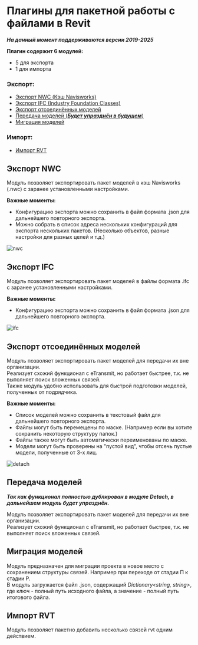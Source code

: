 # Плагины для пакетной работы с файлами в Revit

***На данный момент поддерживаются версии 2019-2025***

  **Плагин содержит 6 модулей:**
  - 5 для экспорта
  - 1 для импорта

 ### Экспорт:
  - [Экспорт NWC (Кэш Navisworks)](#экспорт-nwc)
  - [Экспорт IFC (Industry Foundation Classes)](#экспорт-ifc)
  - [Экспорт отсоединённых моделей](#экспорт-отсоединённых-моделей)
  - [Передача моделей (***Будет упразднён в будущем***)](#передача-моделей)
  - [Миграция моделей](#миграция-моделей)

###  Импорт:
  - [Импорт RVT](#импорт-rvt)

## Экспорт NWC
Модуль позволяет экспортировать пакет моделей в кэш Navisworks (.nwc) с заранее установленными настройками.

  **Важные моменты:**
  - Конфигурацию экспорта можно сохранить в файл формата .json для дальнейшего повторного экспорта.
  - Можно собрать в список адреса нескольких конфигураций для экспорта нескольких пакетов. (Несколько объектов, разные настройки для разных целей и т.д.)

![nwc](https://github.com/user-attachments/assets/8a78ce83-3c0b-4ac0-9242-01cb7607a750)

## Экспорт IFC
Модуль позволяет экспортировать пакет моделей в файлы формата .ifc с заранее установленными настройками.

 **Важные моменты:**
  - Конфигурацию экспорта можно сохранить в файл формата .json для дальнейшего повторного экспорта.

![ifc](https://github.com/user-attachments/assets/4fc70ff8-7b1b-4d70-8e90-ede45c8cc59c)

## Экспорт отсоединённых моделей
Модуль позволяет экспортировать пакет моделей для передачи их вне организации.<br>
Реализует схожий функционал с eTransmit, но работает быстрее, т.к. не выполняет поиск вложенных связей.<br>
Также модуль удобно использовать для быстрой подготовки моделей, полученных от подрядчика.

  **Важные моменты:**
  - Список моделей можно сохранить в текстовый файл для дальнейшего повторного экспорта.
  - Файлы могут быть перемещены по маске. (Например если вы хотите сохранить некоторую структуру папок.)
  - Файлы также могут быть автоматически переименованы по маске.
  - Модели могут быть проверены на "пустой вид", чтобы отсечь пустые модели, полученные от 3-х лиц.
  
![detach](https://github.com/user-attachments/assets/f7f229f2-678e-416c-a21b-74ef7577e35c)


## Передача моделей
***Так как функционал полностью дублирован в модуле Detach, в дальнейшем модуль будет упразднён.*** <br>

Модуль позволяет экспортировать пакет моделей для передачи их вне организации. <br>
Реализует схожий функционал с eTransmit, но работает быстрее, т.к. не выполняет поиск вложенных связей. <br>

## Миграция моделей
Модуль предназначен для миграции проекта в новое место с сохранением структуры связей. Например при переходе от стадии П к стадии Р. <br>
В модуль загружается файл .json, содержащий *Dictionary<string, string>*, где ключ - полный путь исходного файла, а значение - полный путь итогового файла.

## Импорт RVT
Модуль позволяет пакетно добавить несколько связей rvt одним действием.
